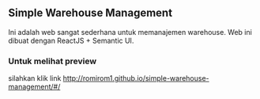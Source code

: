 ## Simple Warehouse Management
Ini adalah web sangat sederhana untuk memanajemen warehouse. Web ini dibuat dengan ReactJS + Semantic UI.
### Untuk melihat preview
silahkan klik link http://romirom1.github.io/simple-warehouse-management/#/